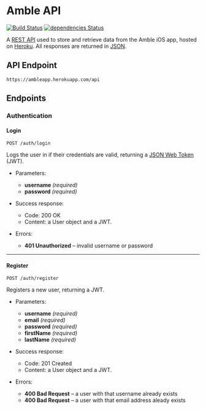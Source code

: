 # Amble API

[![Build Status](https://travis-ci.com/jonomuller/Amble-API.svg?token=77dffccSF6M8atNRQtfP&branch=master)](https://travis-ci.com/jonomuller/Amble-API)
[![dependencies Status](https://david-dm.org/jonomuller/Amble-API/status.svg)](https://david-dm.org/jonomuller/Amble-API)

A [REST API](https://en.wikipedia.org/wiki/Representational_state_transfer) used to store and retrieve data from the Amble iOS app, hosted on [Heroku](https://www.heroku.com). All responses are returned in [JSON](http://www.json.org).

## API Endpoint

```
https://ambleapp.herokuapp.com/api
```

## Endpoints

### Authentication

#### Login

```
POST /auth/login
```

Logs the user in if their credentials are valid, returning a [JSON Web Token](https://jwt.io) (JWT).

- Parameters:
  - **username** _(required)_
  - **password** _(required)_
  
- Success response:
  - Code: 200 OK
  - Content: a User object and a JWT.
  
- Errors:
  - **401 Unauthorized** – invalid username or password
  
---

#### Register

```
POST /auth/register
```

Registers a new user, returning a JWT.

- Parameters:
  - **username** _(required)_
  - **email** _(required)_
  - **password** _(required)_
  - **firstName** _(required)_
  - **lastName** _(required)_
  
- Success response:
  - Code: 201 Created
  - Content: a User object and a JWT.
  
- Errors:
  - **400 Bad Request** – a user with that username already exists
  - **400 Bad Request** – a user with that email address aleady exists
